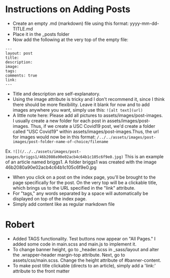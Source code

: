 # Instructions on Adding Posts
- Create an empty .md (markdown) file using this format: yyyy-mm-dd-TITLE.md
- Place it in the _posts folder
- Now add the following at the very top of the empty file:
```
---
layout: post
title: 
description: 
image:
tags: 
comments: true
link:
---
```
- Title and description are self-explanatory. 
- Using the image attribute is tricky and I don't recommend it, since I think there should be more flexibility. Leave it blank for now and to add images anywhere you want, simply use this: ```![alt text](url)```
- A little note here: Please add all pictures to assets/images/post-images. I usually create a new folder for each post in assets/images/post-images. Thus, if we create a USC Covid19 post, we'd create a folder called "USC Covid19" within assets/images/post-images.Thus, the url for images would now be in this format: 
```/../../assets/images/post-images/post-folder-name-of-choice/filename```

Ex. 
```![](/../../assets/images/post-images/briggs1/46b2080a90e02acb4c64b1c105c6f9e0.jpg)```
This is an example of an article named briggs1. A folder briggs1 was created with the image 46b2080a90e02acb4c64b1c105c6f9e0.jpg 

- When you click on a post on the index page, you'll be brought to the page specifically for the post. On the very top will be a clickable title, which brings us to the URL specified in the "link" attribute. 
- For "tags," any words separated by a space will automatically be displayed on top of the index page. 
- Simply add content like as regular markdown file

# Robert
- Added TAGS functionality. Test buttons now appear on "All Pages." I added some code in main.scss and main.js to implement it.
- To change banner height, go to _header.scss in _sass/layout and alter the .wrapper-header margin-top attribute. Next, go to assets/css/main.scss. Change the height attribute of #banner-content. 
- To make post title clickable (directs to an article), simply add a 'link:' attribute to the front matter